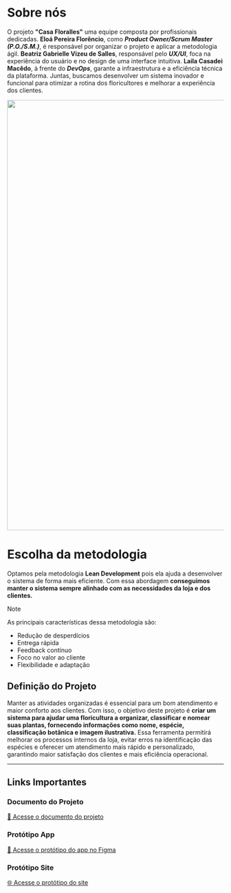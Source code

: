 # Sobre nós
O projeto **"Casa Floralles"** uma equipe composta por profissionais dedicadas. **Eloá Pereira Florêncio**, como ***Product Owner/Scrum Master (P.O./S.M.)***, é responsável por organizar o projeto e aplicar a metodologia ágil. **Beatriz Gabrielle Vizeu de Salles**, responsável pelo ***UX/UI***, foca na experiência do usuário e no design de uma interface intuitiva. **Laila Casadei Macêdo**, à frente do ***DevOps***, garante a infraestrutura e a eficiência técnica da plataforma. Juntas, buscamos desenvolver um sistema inovador e funcional para otimizar a rotina dos floricultores e melhorar a experiência dos clientes.

<p align="center"> 
  <img src="./assets/bannerfloralles.png" style="width:1000px; height:auto;">
</p>

# Escolha da metodologia

Optamos pela metodologia **Lean Development** pois ela ajuda a desenvolver o sistema de forma mais eficiente. Com essa abordagem **conseguimos manter o sistema sempre alinhado com as necessidades da loja e dos clientes.**

> [!NOTE]
> As principais características dessa metodologia são:
> - Redução de desperdícios
> - Entrega rápida
> - Feedback contínuo
> - Foco no valor ao cliente
> - Flexibilidade e adaptação

## Definição do Projeto

Manter as atividades organizadas é essencial para um bom atendimento e maior conforto aos clientes. Com isso, o objetivo deste projeto é **criar um sistema para ajudar uma floricultura a organizar, classificar e nomear suas plantas, fornecendo informações como nome, espécie, classificação botânica e imagem ilustrativa.** Essa ferramenta permitirá melhorar os processos internos da loja, evitar erros na identificação das espécies e oferecer um atendimento mais rápido e personalizado, garantindo maior satisfação dos clientes e mais eficiência operacional.

---

## Links Importantes

### Documento do Projeto
[📄 Acesse o documento do projeto](./assets/TCC.docx)

### Protótipo App
[📱 Acesse o protótipo do app no Figma](https://www.figma.com/design/dW8D6QI2PlLLgf9FM9uDWR/Test--Copy-?node-id=0-1&t=RDrehTt3Zuusj4W7-1)

### Protótipo Site
[🌐 Acesse o protótipo do site](https://lailacm.github.io/Casa-Floralles/)